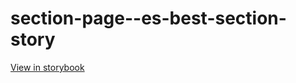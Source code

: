 # section-page--es-best-section-story

[View in storybook](https://raw.githack.com/Independent-Digital-News-and-Media-Ltd/standard-pwamp-sb/PR-485-sb/index.html?path=/story/section-page--es-best-section-story)